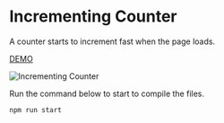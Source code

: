 # Incrementing Counter

A counter starts to increment fast when the page loads.

[DEMO](https://romantic-franklin-86f518.netlify.app/)

![Incrementing Counter](https://res.cloudinary.com/coffmanjrp-dev/image/upload/v1643077767/coffmanjrp.io/incrementing_counter_9b2aef0f1c.png)

Run the command below to start to compile the files.

```
npm run start
```
